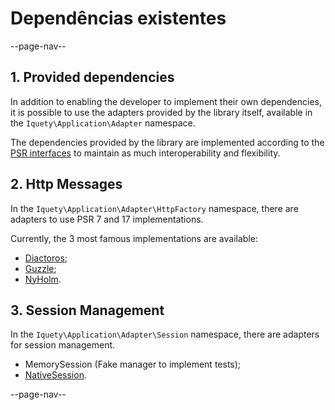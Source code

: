 # Dependências existentes

--page-nav--

## 1. Provided dependencies

In addition to enabling the developer to implement their own dependencies, it is
possible to use the adapters provided by the library itself, available in the
`Iquety\Application\Adapter` namespace.

The dependencies provided by the library are implemented according to the
[PSR interfaces](https://www.php-fig.org/) to maintain as much
interoperability and flexibility.

## 2. Http Messages

In the `Iquety\Application\Adapter\HttpFactory` namespace, there are adapters to
use PSR 7 and 17 implementations.

Currently, the 3 most famous implementations are available:

- [Diactoros](https://github.com/laminas/laminas-diactoros);
- [Guzzle](https://github.com/guzzle/psr7);
- [NyHolm](https://github.com/Nyholm/psr7).

## 3. Session Management

In the `Iquety\Application\Adapter\Session` namespace, there are adapters for
session management.

- MemorySession (Fake manager to implement tests);
- [NativeSession](https://github.com/symfony/http-foundation).

--page-nav--

